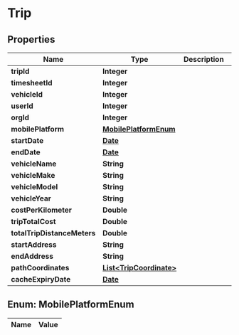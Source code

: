 

# Trip

## Properties

Name | Type | Description | Notes
------------ | ------------- | ------------- | -------------
**tripId** | **Integer** |  |  [optional]
**timesheetId** | **Integer** |  |  [optional]
**vehicleId** | **Integer** |  |  [optional]
**userId** | **Integer** |  |  [optional]
**orgId** | **Integer** |  |  [optional]
**mobilePlatform** | [**MobilePlatformEnum**](#MobilePlatformEnum) |  |  [optional]
**startDate** | [**Date**](Date.md) |  |  [optional]
**endDate** | [**Date**](Date.md) |  |  [optional]
**vehicleName** | **String** |  |  [optional]
**vehicleMake** | **String** |  |  [optional]
**vehicleModel** | **String** |  |  [optional]
**vehicleYear** | **String** |  |  [optional]
**costPerKilometer** | **Double** |  |  [optional]
**tripTotalCost** | **Double** |  |  [optional]
**totalTripDistanceMeters** | **Double** |  |  [optional]
**startAddress** | **String** |  |  [optional]
**endAddress** | **String** |  |  [optional]
**pathCoordinates** | [**List&lt;TripCoordinate&gt;**](TripCoordinate.md) |  |  [optional]
**cacheExpiryDate** | [**Date**](Date.md) |  |  [optional]


## Enum: MobilePlatformEnum

Name | Value
---- | -----




